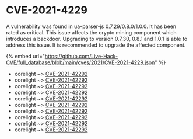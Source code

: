 # CVE-2021-4229

A vulnerability was found in ua-parser-js 0.7.29/0.8.0/1.0.0. It has been rated as critical. This issue affects the crypto mining component which introduces a backdoor. Upgrading to version 0.7.30, 0.8.1 and 1.0.1 is able to address this issue. It is recommended to upgrade the affected component.

{% embed url="https://github.com/Live-Hack-CVE/full_database/blob/main/cves/2021/CVE-2021-4229.json" %}


* corelight ~> [CVE-2021-42292](https://www.alice-snow.ru/2021/database/cve-2021-4229/cve-2021-42292-corelight)
* corelight ~> [CVE-2021-42292](https://www.alice-snow.ru/2021/database/cve-2021-4229/cve-2021-42292-corelight)
* corelight ~> [CVE-2021-42292](https://www.alice-snow.ru/2021/database/cve-2021-4229/cve-2021-42292-corelight)
* corelight ~> [CVE-2021-42292](https://www.alice-snow.ru/2021/database/cve-2021-4229/cve-2021-42292-corelight)
* corelight ~> [CVE-2021-42292](https://www.alice-snow.ru/2021/database/cve-2021-4229/cve-2021-42292-corelight)
* corelight ~> [CVE-2021-42292](https://www.alice-snow.ru/2021/database/cve-2021-4229/cve-2021-42292-corelight)
* corelight ~> [CVE-2021-42292](https://www.alice-snow.ru/2021/database/cve-2021-4229/cve-2021-42292-corelight)
* corelight ~> [CVE-2021-42292](https://www.alice-snow.ru/2021/database/cve-2021-4229/cve-2021-42292-corelight)
* corelight ~> [CVE-2021-42292](https://www.alice-snow.ru/2021/database/cve-2021-4229/cve-2021-42292-corelight)
* corelight ~> [CVE-2021-42292](https://www.alice-snow.ru/2021/database/cve-2021-4229/cve-2021-42292-corelight)